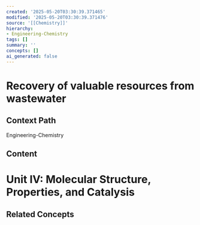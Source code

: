 ```yaml
---
created: '2025-05-20T03:30:39.371465'
modified: '2025-05-20T03:30:39.371476'
source: '[[Chemistry]]'
hierarchy:
- Engineering-Chemistry
tags: []
summary: ''
concepts: []
ai_generated: false
---
```


# Recovery of valuable resources from wastewater

## Context Path
Engineering-Chemistry

## Content

# Unit IV: Molecular Structure, Properties, and Catalysis


## Related Concepts
